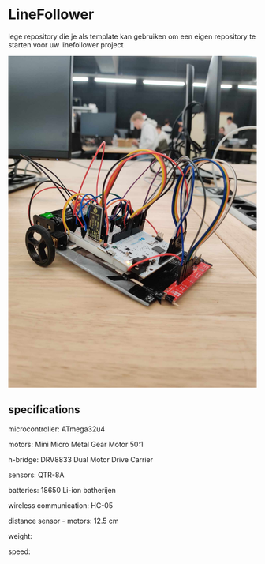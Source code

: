 # LineFollower

lege repository die je als template kan gebruiken om een eigen repository te starten voor uw linefollower project

![A description of my image](images/409345083_366502965926915_7534408166244730282_n.jpg)

  
## specifications

microcontroller: ATmega32u4

motors: Mini Micro Metal Gear Motor 50:1

h-bridge: DRV8833 Dual Motor Drive Carrier

sensors: QTR-8A

batteries: 18650 Li-ion batherijen

wireless communication: HC-05

distance sensor - motors: 12.5 cm

weight: 

speed: 

